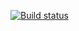 [![Build status](https://ci.appveyor.com/api/projects/status/pisxjk76lrql9oos/branch/main?svg=true)](https://ci.appveyor.com/project/Shapokula/java-hw-api-ci/branch/main)
